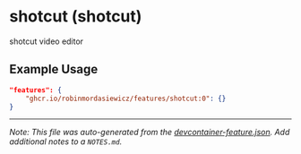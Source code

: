 
# shotcut (shotcut)

shotcut video editor

## Example Usage

```json
"features": {
    "ghcr.io/robinmordasiewicz/features/shotcut:0": {}
}
```





---

_Note: This file was auto-generated from the [devcontainer-feature.json](https://github.com/robinmordasiewicz/features/blob/main/src/shotcut/devcontainer-feature.json).  Add additional notes to a `NOTES.md`._
